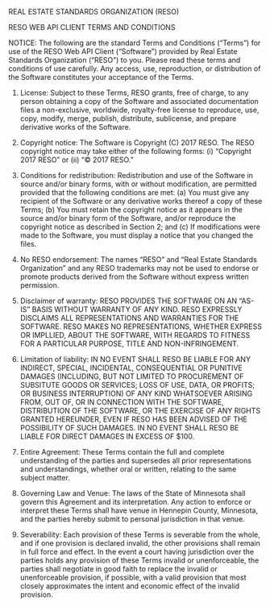 REAL ESTATE STANDARDS ORGANIZATION (RESO)

RESO WEB API CLIENT TERMS AND CONDITIONS

NOTICE: The following are the standard Terms and Conditions (“Terms”) for use of the RESO Web
API Client (“Software”) provided by Real Estate Standards Organization (“RESO”) to you. Please
read these terms and conditions of use carefully. Any access, use, reproduction, or distribution of
the Software constitutes your acceptance of the Terms.
1. License: Subject to these Terms, RESO grants, free of charge, to any person obtaining a copy of the
Software and associated documentation files a non-exclusive, worldwide, royalty-free license to
reproduce, use, copy, modify, merge, publish, distribute, sublicense, and prepare derivative works of the
Software.

2. Copyright notice: The Software is Copyright (C) 2017 RESO. The RESO copyright notice may take
either of the following forms: (i) “Copyright 2017 RESO” or (ii) “© 2017 RESO.”

3. Conditions for redistribution: Redistribution and use of the Software in source and/or binary forms,
with or without modification, are permitted provided that the following conditions are met:
(a) You must give any recipient of the Software or any derivative works thereof a copy of these Terms;
(b) You must retain the copyright notice as it appears in the source and/or binary form of the Software,
and/or reproduce the copyright notice as described in Section 2; and
(c) If modifications were made to the Software, you must display a notice that you changed the files.

4. No RESO endorsement: The names “RESO” and “Real Estate Standards Organization” and any
RESO trademarks may not be used to endorse or promote products derived from the Software without
express written permission.

5. Disclaimer of warranty: RESO PROVIDES THE SOFTWARE ON AN “AS-IS” BASIS WITHOUT
WARRANTY OF ANY KIND. RESO EXPRESSLY DISCLAIMS ALL REPRESENTATIONS AND
WARRANTIES FOR THE SOFTWARE. RESO MAKES NO REPRESENTATIONS, WHETHER
EXPRESS OR IMPLLIED, ABOUT THE SOFTWARE, WITH REGARDS TO FITNESS FOR A
PARTICULAR PURPOSE, TITLE AND NON-INFRINGEMENT.

6. Limitation of liability: IN NO EVENT SHALL RESO BE LIABLE FOR ANY INDIRECT, SPECIAL,
INCIDENTAL, CONSEQUENTIAL OR PUNITIVE DAMAGES (INCLUDING, BUT NOT LIMITED TO
PROCUREMENT OF SUBSITUTE GOODS OR SERVICES; LOSS OF USE, DATA, OR PROFITS; OR
BUSINESS INTERRUPTION) OF ANY KIND WHATSOEVER ARISING FROM, OUT OF, OR IN
CONNECTION WITH THE SOFTWARE, DISTRIBUTION OF THE SOFTWARE, OR THE EXERCISE OF
ANY RIGHTS GRANTED HEREUNDER, EVEN IF RESO HAS BEEN ADVISED OF THE POSSIBILITY
OF SUCH DAMAGES. IN NO EVENT SHALL RESO BE LIABLE FOR DIRECT DAMAGES IN EXCESS
OF $100.

7. Entire Agreement: These Terms contain the full and complete understanding of the parties and
supersedes all prior representations and understandings, whether oral or written, relating to the same
subject matter.

8. Governing Law and Venue: The laws of the State of Minnesota shall govern this Agreement and its
interpretation. Any action to enforce or interpret these Terms shall have venue in Hennepin County,
Minnesota, and the parties hereby submit to personal jurisdiction in that venue.

9. Severability: Each provision of these Terms is severable from the whole, and if one provision is
declared invalid, the other provisions shall remain in full force and effect. In the event a court having
jurisdiction over the parties holds any provision of these Terms invalid or unenforceable, the parties shall
negotiate in good faith to replace the invalid or unenforceable provision, if possible, with a valid provision
that most closely approximates the intent and economic effect of the invalid provision.

